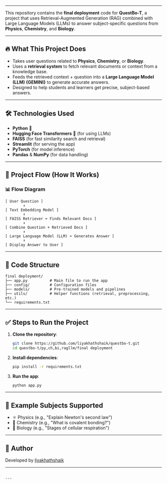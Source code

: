 
---

This repository contains the **final deployment** code for **QuestBo-T**, a project that uses Retrieval-Augmented Generation (RAG) combined with Large Language Models (LLMs) to answer subject-specific questions from **Physics**, **Chemistry**, and **Biology**.

---

## 🔥 What This Project Does

- Takes user questions related to **Physics**, **Chemistry**, or **Biology**.
- Uses a **retrieval system** to fetch relevant documents or context from a knowledge base.
- Feeds the retrieved context + question into a **Large Language Model (LLM) {GEMINI}** to generate accurate answers.
- Designed to help students and learners get precise, subject-based answers.

---

## 🛠️ Technologies Used

- **Python** 🐍
- **Hugging Face Transformers** 🤗 (for using LLMs)
- **FAISS** (for fast similarity search and retrieval)
- **Streamlit** (for serving the app)
- **PyTorch** (for model inference)
- **Pandas** & **NumPy** (for data handling)

---

## 🔄 Project Flow (How It Works)

### 📊 Flow Diagram

```
[ User Question ] 
        ⬇️
[ Text Embedding Model ] 
        ⬇️
[ FAISS Retriever ➡️ Finds Relevant Docs ]
        ⬇️
[ Combine Question + Retrieved Docs ]
        ⬇️
[ Large Language Model (LLM) ➡️ Generates Answer ]
        ⬇️
[ Display Answer to User ]
```

---

## 📂 Code Structure

```
final deployment/
├── app.py          # Main file to run the app
├── config/         # Configuration files
├── models/         # Pre-trained models and pipelines
├── utils/          # Helper functions (retrieval, preprocessing, etc.)
└── requirements.txt
```

---

## ✅ Steps to Run the Project

1. **Clone the repository**:
    ```bash
    git clone https://github.com/liyakhathshaik/questbo-t.git
    cd questbo-t/py,ch,bi,ragllm/final deployment
    ```

2. **Install dependencies**:
    ```bash
    pip install -r requirements.txt
    ```

3. **Run the app**:
    ```bash
    python app.py
    ```

---

## 🧪 Example Subjects Supported

- ⚛️ Physics (e.g., "Explain Newton's second law")
- 🧪 Chemistry (e.g., "What is covalent bonding?")
- 🔬 Biology (e.g., "Stages of cellular respiration")

---

## 🙌 Author

Developed by [liyakhathshaik](https://github.com/liyakhathshaik)

---

```

---
